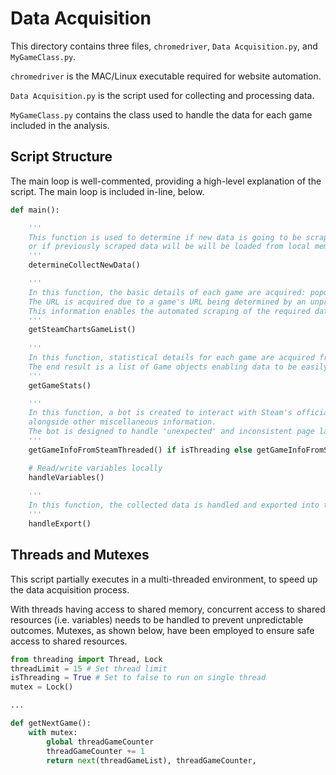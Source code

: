 # Data Acquisition
This directory contains three files, `chromedriver`, `Data Acquisition.py`, and `MyGameClass.py`.

`chromedriver` is the MAC/Linux executable required for website automation.

`Data Acquisition.py` is the script used for collecting and processing data.

`MyGameClass.py` contains the class used to handle the data for each game included in the analysis.

## Script Structure
The main loop is well-commented, providing a high-level explanation of the script.
The main loop is included in-line, below.

```Python
def main():

    '''
    This function is used to determine if new data is going to be scraped,
    or if previously scraped data will be will be loaded from local memory.
    '''
    determineCollectNewData()

    '''
    In this function, the basic details of each game are acquired: popularity ranking, game title, and game Steam Charts URL.
    The URL is acquired due to a game's URL being determined by an unpredictable, randomly assigned number.
    This information enables the automated scraping of the required data from SteamCharts, in the getGameStats() function.
    '''
    getSteamChartsGameList()
        
    '''
    In this function, statistical details for each game are acquired from SteamCharts and stored in a Game object.
    The end result is a list of Game objects enabling data to be easily added to a dataframe and exported.
    '''
    getGameStats()

    '''
    In this function, a bot is created to interact with Steam's official site to get the current price of the game,
    alongside other miscellaneous information. 
    The bot is designed to handle 'unexpected' and inconsistent page layouts.
    '''
    getGameInfoFromSteamThreaded() if isThreading else getGameInfoFromSteam()

    # Read/write variables locally
    handleVariables()
    
    '''
    In this function, the collected data is handled and exported into two .csv files for subsequent data analysis.
    '''
    handleExport()
```

## Threads and Mutexes
This script partially executes in a multi-threaded environment, to speed up the data acquisition process.

With threads having access to shared memory, concurrent access to shared resources (i.e. variables) needs to be handled to prevent unpredictable outcomes.
Mutexes, as shown below, have been employed to ensure safe access to shared resources.

```Python
from threading import Thread, Lock
threadLimit = 15 # Set thread limit
isThreading = True # Set to false to run on single thread
mutex = Lock()

...

def getNextGame():
    with mutex:
        global threadGameCounter
        threadGameCounter += 1
        return next(threadGameList), threadGameCounter, 
```